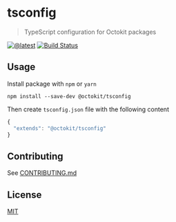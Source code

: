 # tsconfig

> TypeScript configuration for Octokit packages

[![@latest](https://img.shields.io/npm/v/@octokit/tsconfig.svg)](https://www.npmjs.com/package/@octokit/tsconfig)
[![Build Status](https://github.com/octokit/tsconfig/workflows/Test/badge.svg)](https://github.com/octokit/tsconfig/actions?query=workflow%3ATest+branch%3Amain)

## Usage

Install package with `npm` or `yarn`

```
npm install --save-dev @octokit/tsconfig
```

Then create `tsconfig.json` file with the following content

```js
{
  "extends": "@octokit/tsconfig"
}
```

## Contributing

See [CONTRIBUTING.md](CONTRIBUTING.md)

## License

[MIT](LICENSE)

